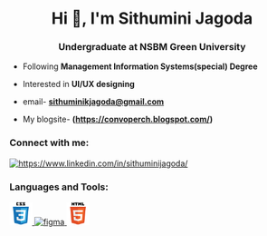 <h1 align="center">Hi 👋, I'm Sithumini Jagoda</h1>
<h3 align="center">Undergraduate at NSBM Green University</h3>

- Following **Management Information Systems(special) Degree**

- Interested in **UI/UX designing**

- email- **sithuminikjagoda@gmail.com**

- My blogsite- **(https://convoperch.blogspot.com/)**

<h3 align="left">Connect with me:</h3>
<p align="left">
<a href="https://linkedin.com/in/https://www.linkedin.com/in/sithuminijagoda/" target="blank"><img align="center" src="https://raw.githubusercontent.com/rahuldkjain/github-profile-readme-generator/master/src/images/icons/Social/linked-in-alt.svg" alt="https://www.linkedin.com/in/sithuminijagoda/" height="30" width="40" /></a>
</p>

<h3 align="left">Languages and Tools:</h3>
<p align="left"> <a href="https://www.w3schools.com/css/" target="_blank" rel="noreferrer"> <img src="https://raw.githubusercontent.com/devicons/devicon/master/icons/css3/css3-original-wordmark.svg" alt="css3" width="40" height="40"/> </a> <a href="https://www.figma.com/" target="_blank" rel="noreferrer"> <img src="https://www.vectorlogo.zone/logos/figma/figma-icon.svg" alt="figma" width="40" height="40"/> </a> <a href="https://www.w3.org/html/" target="_blank" rel="noreferrer"> <img src="https://raw.githubusercontent.com/devicons/devicon/master/icons/html5/html5-original-wordmark.svg" alt="html5" width="40" height="40"/> </a> </p>
